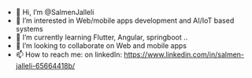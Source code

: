 - 👋 Hi, I’m @SalmenJalleli
- 👀 I’m interested in Web/mobile apps development and AI/IoT based systems
- 🌱 I’m currently learning Flutter, Angular, springboot ..
- 💞️ I’m looking to collaborate on Web and mobile apps
- 📫 How to reach me: on linkedIn: https://www.linkedin.com/in/salmen-jalleli-65664418b/             

<!---
SalmenJalleli/SalmenJalleli is a ✨ special ✨ repository because its `README.md` (this file) appears on your GitHub profile.
You can click the Preview link to take a look at your changes.
--->
